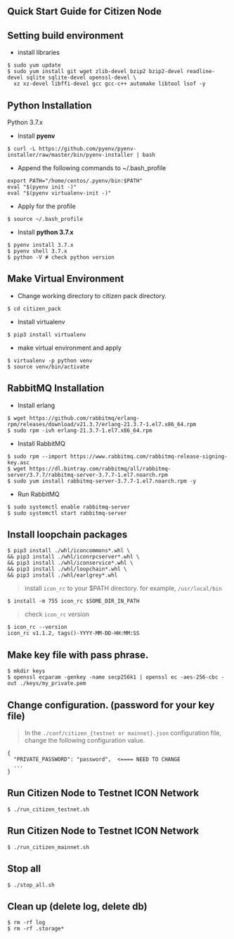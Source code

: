## Quick Start Guide for Citizen Node

## Setting build environment
 * install libraries

 ```
 $ sudo yum update
 $ sudo yum install git wget zlib-devel bzip2 bzip2-devel readline-devel sqlite sqlite-devel openssl-devel \
   xz xz-devel libffi-devel gcc gcc-c++ automake libtool lsof -y
 ```

## Python Installation

Python 3.7.x

 * Install **pyenv**
 ```
 $ curl -L https://github.com/pyenv/pyenv-installer/raw/master/bin/pyenv-installer | bash
 ```

 * Append the following commands to ~/.bash_profile
 ```
 export PATH="/home/centos/.pyenv/bin:$PATH"
 eval "$(pyenv init -)"
 eval "$(pyenv virtualenv-init -)"
 ```
 * Apply for the profile
 ```
 $ source ~/.bash_profile
 ```
 * Install **python 3.7.x**
 ```
 $ pyenv install 3.7.x
 $ pyenv shell 3.7.x
 $ python -V # check python version
 ```

## Make Virtual Environment
 * Change working directory to citizen pack directory.
 ```
 $ cd citizen_pack
 ```

 * Install virtualenv
 ```
 $ pip3 install virtualenv
 ```

 * make virtual environment and apply
 ```
 $ virtualenv -p python venv
 $ source venv/bin/activate
 ```

## RabbitMQ Installation
 * Install erlang
 ```
 $ wget https://github.com/rabbitmq/erlang-rpm/releases/download/v21.3.7/erlang-21.3.7-1.el7.x86_64.rpm
 $ sudo rpm -ivh erlang-21.3.7-1.el7.x86_64.rpm
 ```

 * Install RabbitMQ
 ```
 $ sudo rpm --import https://www.rabbitmq.com/rabbitmq-release-signing-key.asc
 $ wget https://dl.bintray.com/rabbitmq/all/rabbitmq-server/3.7.7/rabbitmq-server-3.7.7-1.el7.noarch.rpm
 $ sudo yum install rabbitmq-server-3.7.7-1.el7.noarch.rpm -y
 ```

 * Run RabbitMQ
 ```
 $ sudo systemctl enable rabbitmq-server
 $ sudo systemctl start rabbitmq-server
 ```

## Install loopchain packages
```
$ pip3 install ./whl/iconcommons*.whl \
&& pip3 install ./whl/iconrpcserver*.whl \
&& pip3 install ./whl/iconservice*.whl \
&& pip3 install ./whl/loopchain*.whl \
&& pip3 install ./whl/earlgrey*.whl
```

> install `icon_rc` to your $PATH directory. for example, `/usr/local/bin`
```
$ install -m 755 icon_rc $SOME_DIR_IN_PATH
```

> check `icon_rc` version
```
$ icon_rc --version
icon_rc v1.1.2, tags()-YYYY-MM-DD-HH:MM:SS
```

## Make key file with pass phrase.
```
$ mkdir keys
$ openssl ecparam -genkey -name secp256k1 | openssl ec -aes-256-cbc -out ./keys/my_private.pem
```

## Change configuration. (password for your key file)
> In the ```./conf/citizen_{testnet or mainnet}.json``` configuration file, change the following configuration value.

```
{
  "PRIVATE_PASSWORD": "password",  <==== NEED TO CHANGE
  ...
}
```

## Run Citizen Node to Testnet ICON Network
```
$ ./run_citizen_testnet.sh
```

## Run Citizen Node to Testnet ICON Network
```
$ ./run_citizen_mainnet.sh
```

## Stop all

```
$ ./stop_all.sh
```

## Clean up (delete log, delete db)
```
$ rm -rf log
$ rm -rf .storage*
```

